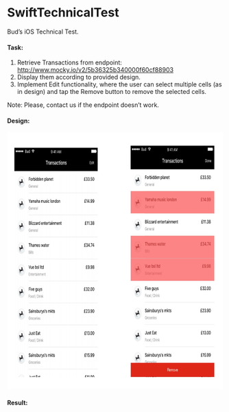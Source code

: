 # SwiftTechnicalTest
Bud’s iOS Technical Test.

#### Task:

1. Retrieve Transactions from endpoint: http://www.mocky.io/v2/5b36325b340000f60cf88903
2. Display them according to provided design.
3. Implement Edit functionality, where the user can select multiple cells (as in design) and tap the Remove
button to remove the selected cells.

Note: Please, contact us if the endpoint doesn’t work.

#### Design:

<img src="Images/expected.png" width="800" height="600" >


#### Result:
